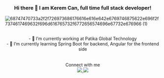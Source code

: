 ### <div align="center">Hi there 👋 I am Kerem Can, full time full stack developer!</div>

![68747470733a2f2f726973686176616e616e642e6769746875622e696f2f7374617469632f696d616765732f6772656574696e67732e676966 (1)](https://user-images.githubusercontent.com/26146907/193597966-b9fab9ac-5f43-4aa2-b43d-0bb3a9d10955.gif)
<br></br>

<div align="center">- 🔭 I’m currently working at Patika Global Technology</div>
<div  align="center">- 🌱 I’m currently learning Spring Boot for backend, Angular for the frontend side</div>
<br></br>
<div  align="center">Connect with me</div> 
<div  align="center">
<a target="_blank" href="https://www.linkedin.com/in/kerem-can-%C3%B6zcan-678711140/?originalSubdomain=tr">
<img src="https://camo.githubusercontent.com/5e3d78e5310a41c0667e07077cf93596229de398b154b83885dc068874ed5365/68747470733a2f2f696d672e736869656c64732e696f2f62616467652f6c696e6b6564696e2d2532333145373742352e7376673f267374796c653d666f722d7468652d6261646765266c6f676f3d6c696e6b6564696e266c6f676f436f6c6f723d7768697465" >
</img>
</a>
<a href="https://www.instagram.com/keremcanozcan/" target="_blank" rel="noopener noreferrer">
<img src="https://camo.githubusercontent.com/eff3e7484b1754de8279027247ccec9c3deaeb76b4c4946c5d634a8579c2c1ce/68747470733a2f2f696d672e736869656c64732e696f2f62616467652f696e7374616772616d2d2532333030303030302e7376673f267374796c653d666f722d7468652d6261646765266c6f676f3d696e7374616772616d266c6f676f436f6c6f723d7768697465"></img>
</a>
</div>

<!--
**keremcanozcan35/keremcanozcan35** is a ✨ _special_ ✨ repository because its `README.md` (this file) appears on your GitHub profile.

Here are some ideas to get you started:

- 🔭 I’m currently working on ...
- 🌱 I’m currently learning ...
- 👯 I’m looking to collaborate on ...
- 🤔 I’m looking for help with ...
- 💬 Ask me about ...![68747470733a2f2f726973686176616e616e642e6769746875622e696f2f7374617469632f696d616765732f6772656574696e67732e676966 (1)](https://user-images.githubusercontent.com/26146907/193597478-6f4c1a3b-de60-47d2-b653-64ce4d7b7795.gif)

- 📫 How to reach me: ...
- 😄 Pronouns: ...
- ⚡ Fun fact: ...
-->
